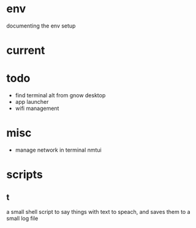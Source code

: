 # env
documenting the env setup


# current


# todo
- find terminal alt from gnow desktop
- app launcher
- wifi management


# misc 
- manage network in terminal nmtui


# scripts
## t
a small shell script to say things with text to speach, and saves them
to a small log file



